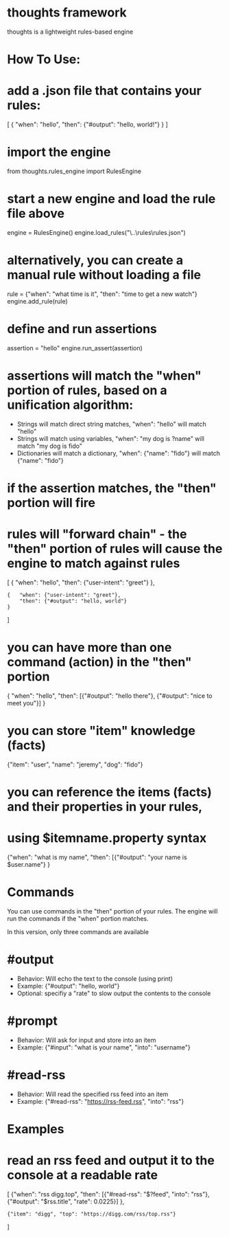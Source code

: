 thoughts framework
====================

thoughts is a lightweight rules-based engine

How To Use:
====================

# add a .json file that contains your rules:
[
    {   "when": "hello",
        "then": {"#output": "hello, world!"}
    }
]

# import the engine
from thoughts.rules_engine import RulesEngine

# start a new engine and load the rule file above
engine = RulesEngine()
engine.load_rules("\\..\\rules\\rules.json")

# alternatively, you can create a manual rule without loading a file
rule = {"when": "what time is it", "then": "time to get a new watch"}
engine.add_rule(rule)

# define and run assertions
assertion = "hello"
engine.run_assert(assertion)

# assertions will match the "when" portion of rules, based on a unification algorithm:
* Strings will match direct string matches, "when": "hello" will match "hello"
* Strings will match using variables, "when": "my dog is ?name" will match "my dog is fido"
* Dictionaries will match a dictionary, "when": {"name": "fido"} will match {"name": "fido"}

# if the assertion matches, the "then" portion will fire
# rules will "forward chain" - the "then" portion of rules will cause the engine to match against rules
[
    {   "when": "hello",
        "then": {"user-intent": "greet"}
    },

    {   "when": {"user-intent": "greet"},
        "then": {"#output": "hello, world"}
    }
]

# you can have more than one command (action) in the "then" portion
{   "when": "hello",
    "then": [{"#output": "hello there"}, 
             {"#output": "nice to meet you"}]
}

# you can store "item" knowledge (facts)
{"item": "user", "name": "jeremy", "dog": "fido"}

# you can reference the items (facts) and their properties in your rules,
# using $itemname.property syntax
{"when": "what is my name",
 "then": [{"#output": "your name is $user.name"}
}

Commands
===================

You can use commands in the "then" portion of your rules. The engine will run the commands if the "when" portion matches.

In this version, only three commands are available

# #output
* Behavior: Will echo the text to the console (using print)
* Example: {"#output": "hello, world"}
* Optional: specifiy a "rate" to slow output the contents to the console

# #prompt
* Behavior: Will ask for input and store into an item
* Example: {"#input": "what is your name", "into": "username"}

# #read-rss
* Behavior: Will read the specified rss feed into an item
* Example: {"#read-rss": "https://rss-feed.rss", "into": "rss"}


Examples
=====================

# read an rss feed and output it to the console at a readable rate
[
    {"when": "rss digg.top",
     "then": [{"#read-rss": "$?feed", "into": "rss"},
              {"#output": "$rss.title", "rate": 0.0225}]
    },

    {"item": "digg", "top": "https://digg.com/rss/top.rss"}
]